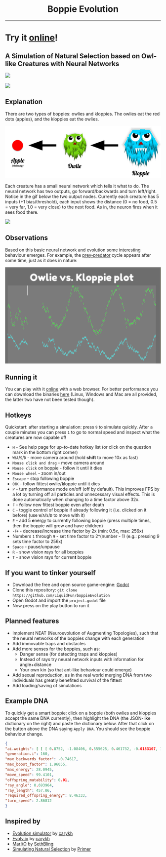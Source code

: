 <h1 align="center">Boppie Evolution</h1>

---

# Try it [online](https://boppie-evolution.brutenis.net)! 

## A Simulation of Natural Selection based on Owl-like Creatures with Neural Networks

![](./Media/Simulation1.gif)


![](./Media/Simulation2.gif)

## Explanation

There are two types of boppies: owlies and kloppies. The owlies eat the red dots (apples), and the kloppies eat the owlies. 

![](./Media/FoodChain.png)

Each creature has a small neural network which tells it what to do. The neural network has two outputs, go forward/backwards and turn left/right. Notice in the gif below the two output nodes.
Currently each creature has 5 inputs (+1 bias/threshold), each input shows the distance (0 = no food, 0.5 = very far, 1.0 = very close) to the next food. As in, the neuron fires when it sees
food there.

![](./Media/Simulation3.gif)

## Observations

Based on this basic neural network and evolution some interesting behaviour emerges. For example, the
[prey-predator](https://en.wikipedia.org/wiki/Lotka%E2%80%93Volterra_equations) cycle appears after some time, just as it does in nature:

![](./Media/PreyPredatorCycle.png)

## Running it

You can play with it [online](https://boppie-evolution.brutenis.net) with a web browser.
For better performance you can download the binaries [here](https://github.com/LiquidFun/BoppieEvolution/releases/tag/0.1.0) (Linux, Windows and Mac are all provided, the latter two have not been tested though).

## Hotkeys

Quickstart: after starting a simulation: press `9` to simulate quickly. After a couple minutes you can press `1` to go to normal speed and inspect what the creatures are now capable of!

* `H` - See help page for up-to-date hotkey list (or click on the question mark in the bottom right corner)
* `W`/`A`/`S`/`D` - move camera around (hold **shift** to move 10x as fast)
* `Mouse click and drag` - move camera around
* `Mouse click` on boppie - follow it until it dies
* `Mouse wheel` - zoom in/out
* `Escape` - stop following boppie
* `O`/`K` - follow fittest **o**wlie/**k**loppie until it dies
* `P` - turn performance mode on/off (off by default). This improves FPS by a lot by turning off all particles and unnecessary visual effects. This is done automatically when changing to a time factor above 32x.
* `F` - **f**ollow new fittest boppie even after death
* `C` - toggle **c**ontrol of boppie if already following it (i.e. clicked on it before) (use `W`/`A`/`S`/`D` to move with it)
* `E` - add 5 **e**nergy to currently following boppie (press multiple times, then the boppie will grow and have children)
* `-`/`+` - decrease/increase time factor by 2x (min: 0.5x, max: 256x)
* Numbers `1` through `9` - set time factor to 2^(number - 1)  (e.g.: pressing 9 sets time factor to 256x)
* `Space` - pause/unpause
* `R` - show vision **r**ays for all boppies
* `T` - show vision rays for curren**t** boppie

## If you want to tinker yourself

* Download the free and open source game-engine: [Godot](https://godotengine.org/)
* Clone this repository: `git clone https://github.com/LiquidFun/boppieEvolution`
* Open Godot and import the `project.godot` file
* Now press on the play button to run it 

## Planned features

* Implement NEAT (Neuroevolution of Augmenting Topologies), such that the neural networks of the boppies change with each generation
* Add immovable traps and obstacles
* Add more senses for the boppies, such as:
    * Danger sense (for detecting traps and kloppies)
    * Instead of rays try neural network inputs with information for angle+distance
    * Your own kin (so that ant-like behaviour could emerge)
* Add sexual reproduction, as in the real world merging DNA from two individuals has greatly benefited survival of the fittest
* Add loading/saving of simulations

## Example DNA

To quickly get a smart boppie: click on a boppie (both owlies and kloppies accept the same DNA currently), then highlight the DNA (the JSON-like dictionary on the right) and paste the dictionary below. After that click on the button above the DNA saying `Apply DNA`. You should see the boppie behaviour change.

```json
{
"ai.weights": [ [ [ 0.8752, -1.08406, 0.555625, 0.461732, -0.0153107, 1.60833 ], [ -0.772722, 0.891377, -1.54916, -0.189993, -0.303271, 0.0107722 ] ] ],
"generation.i": 160,
"max_backwards_factor": -0.74617,
"max_boost_factor": 1.96055,
"max_energy": 28.0945,
"move_speed": 99.4101,
"offspring_mutability": 0.01,
"ray_angle": 0.693964,
"ray_length": 457.06,
"required_offspring_energy": 8.46333,
"turn_speed": 2.86812
}
```

## Inspired by

* [Evolution simulator](https://www.youtube.com/watch?v=GOFws_hhZs8) by [carykh](https://www.youtube.com/channel/UC9z7EZAbkphEMg0SP7rw44A)
* [Evolv.io](https://www.youtube.com/watch?v=C9tWr1WUTuI) by [carykh](https://www.youtube.com/channel/UC9z7EZAbkphEMg0SP7rw44A)
* [MarI/O](https://www.youtube.com/watch?v=qv6UVOQ0F44) by [SethBling](https://www.youtube.com/channel/UC8aG3LDTDwNR1UQhSn9uVrw)
* [Simulating Natural Selection](https://www.youtube.com/watch?v=0ZGbIKd0XrM) by [Primer](https://www.youtube.com/channel/UCKzJFdi57J53Vr_BkTfN3uQ)

